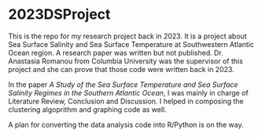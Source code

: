 # 2023DSProject

This is the repo for my research project back in 2023. It is a project about Sea Surface Salinity and Sea Surface Temperature at Southwestern Atlantic Ocean region.
A research paper was written but not published. 
Dr. Anastasia Romanou from Columbia University was the supervisor of this project and she can prove that those code were written back in 2023.

In the paper *A Study of the Sea Surface Temperature and Sea Surface Salinity Regimes in the Southern Atlantic Ocean*, I was mainly in charge of Literature Review, Conclusion and Discussion. I helped in composing the clustering algoprithm and graphing code as well. 

A plan for converting the data analysis code into R/Python is on the way. 
